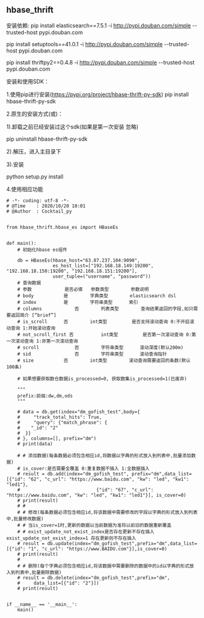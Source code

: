 ## hbase_thrift
安装依赖:
pip install elasticsearch==7.5.1 -i http://pypi.douban.com/simple --trusted-host pypi.douban.com

pip install setuptools==41.0.1  -i http://pypi.douban.com/simple --trusted-host pypi.douban.com

pip install thriftpy2==0.4.8 -i http://pypi.douban.com/simple --trusted-host pypi.douban.com

安装和使用SDK：

1.使用pip进行安装(https://pypi.org/project/hbase-thrift-py-sdk)
pip install hbase-thrift-py-sdk

2.原生的安装方式(或)：

1).卸载之前已经安装过这个sdk(如果是第一次安装 忽略)

pip uninstall hbase-thrift-py-sdk

2).解压，进入主目录下

3).安装

python setup.py install


4.使用相应功能

```
# -*- coding: utf-8 -*-
# @Time    : 2020/10/20 10:01
# @Author  : Cocktail_py


from hbase_thrift.hbase_es import HBaseEs


def main():
    # 初始化hbase es组件

    db = HBaseEs(hbase_host="63.87.237.104:9090",
                 es_host_list=["192.168.18.149:19200", "192.168.18.150:19200", "192.168.18.151:19200"],
                 user_tuple=("username", "password"))
    # 查询数据
    # 参数            是否必填   参数类型        参数说明
    # body	         是		  字典类型        elasticsearch dsl
    # index	         是		  字符串类型      索引
    # columns	         否		  列表类型        查询结果返回的字段,如只需要返回简介 [“brief”]
    # is_scroll	     否		  int类型         是否支持滚动查询 0:不开启滚动查询 1:开始滚动查询
    # not_scroll_first 否		  int类型         是否第一次滚动查询 0:第一次滚动查询 1:非第一次滚动查询
    # scroll	         否		  字符串类型      滚动深度(默认200m)
    # sid	             否		  字符串类型      滚动查询指针
    # size	         否		  int类型        滚动查询需要返回的条数(默认100条)

    # 如果想要获取数仓数据is_processed=0, 获取数集is_processed=1(已废弃)

    """
    prefix:前缀:dw,dm,ods
    """

    # data = db.get(index="dm_gofish_test",body={
    #     "track_total_hits": True,
    #     "query": {"match_phrase": {
    #    "_id": "2"
    #  }}
    # }, columns=[], prefix="dm")
    # print(data)

    # # 添加数据(每条数据必须包含相应id,将数据以字典的形式放入到列表中,批量添加数据)
    # is_cover:是否需要全覆盖 0:重复数据不插入 1:全数据插入
    # result = db.add(index="dm_gofish_test", prefix="dm",data_list=[{"id": "62", "c_url": "https://www.baidu.com", "kw": "led", "kw1": "led1"},
    #                            {"id": "67", "c_url": "https://www.baidu.com", "kw": "led", "kw1": "led1"}], is_cover=0)
    # print(result)
    # #
    # # 修改(每条数据必须包含相应id,将该数据中需要修改的字段以字典的形式放入到列表中,批量修改数据)
    # # 当is_cover=1时,更新的数据以当前数据为准将以前旧的数据重新覆盖
    # # exist_update_not_exist_index是否存在更新不存在插入 exist_update_not_exist_index=1 存在更新则不存在插入
    # result = db.update(index="dm_gofish_test",prefix="dm",data_list=[{"id": "1", "c_url": "https://www.BAIDU.com"}],is_cover=0)
    # print(result)
    #
    # # 删除(每个字典必须包含相应id,将该数据中需要删除的数据中的id以字典的形式放入到列表中,批量删除数据)
    # result = db.delete(index="dm_gofish_test",prefix="dm",
    #     data_list=[{"id": "2"}])
    # print(result)


if __name__ == '__main__':
    main()


```